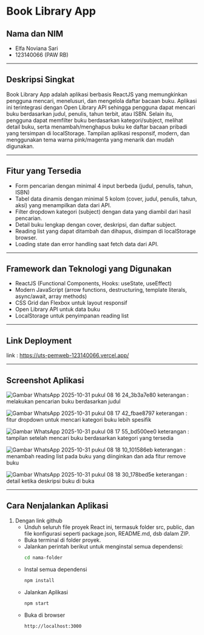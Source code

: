 # Book Library App

## Nama dan NIM  
- Elfa Noviana Sari
- 123140066 (PAW RB)

---

## Deskripsi Singkat
Book Library App adalah aplikasi berbasis ReactJS yang memungkinkan pengguna mencari, menelusuri, dan mengelola daftar bacaan buku. Aplikasi ini terintegrasi dengan Open Library API sehingga pengguna dapat mencari buku berdasarkan judul, penulis, tahun terbit, atau ISBN. Selain itu, pengguna dapat memfilter buku berdasarkan kategori/subject, melihat detail buku, serta menambah/menghapus buku ke daftar bacaan pribadi yang tersimpan di localStorage. Tampilan aplikasi responsif, modern, dan menggunakan tema warna pink/magenta yang menarik dan mudah digunakan.

---

## Fitur yang Tersedia  
- Form pencarian dengan minimal 4 input berbeda (judul, penulis, tahun, ISBN)
- Tabel data dinamis dengan minimal 5 kolom (cover, judul, penulis, tahun, aksi) yang menampilkan data dari API.  
- Filter dropdown kategori (subject) dengan data yang diambil dari hasil pencarian.  
- Detail buku lengkap dengan cover, deskripsi, dan daftar subject.  
- Reading list yang dapat ditambah dan dihapus, disimpan di localStorage browser.  
- Loading state dan error handling saat fetch data dari API.  

---

## Framework dan Teknologi yang Digunakan  
- ReactJS (Functional Components, Hooks: useState, useEffect)  
- Modern JavaScript (arrow functions, destructuring, template literals, async/await, array methods)  
- CSS Grid dan Flexbox untuk layout responsif  
- Open Library API untuk data buku  
- LocalStorage untuk penyimpanan reading list  
   
---

## Link Deployment
link : https://uts-pemweb-123140066.vercel.app/

---

## Screenshot Aplikasi
![Gambar WhatsApp 2025-10-31 pukul 08 16 24_3b3a7e80](https://github.com/user-attachments/assets/f93c1955-c50b-45fe-9df0-c20863e6fdff) 
keterangan : melakukan pencarian buku berdasarkan judul

![Gambar WhatsApp 2025-10-31 pukul 08 17 42_fbae8797](https://github.com/user-attachments/assets/99798c3f-0b34-423b-84ef-c2204bbda940)
keterangan : fitur dropdown untuk mencari kategori buku lebih spesifik

![Gambar WhatsApp 2025-10-31 pukul 08 17 55_bd500ee0](https://github.com/user-attachments/assets/319208a3-a8e6-4362-992d-64f2c575f313)
keterangan : tampilan setelah mencari buku berdasarkan kategori yang tersedia

![Gambar WhatsApp 2025-10-31 pukul 08 18 10_101586eb](https://github.com/user-attachments/assets/eb08c147-f41f-4780-b794-1c2856ddd3e7)
keterangan : menambah reading list pada buku yang diinginkan dan ada fitur remove buku

![Gambar WhatsApp 2025-10-31 pukul 08 18 30_178bed5e](https://github.com/user-attachments/assets/d619f2e1-5e9c-40f3-a034-4b063aed1de7)
keterangan : detail ketika deskripsi buku di buka

---

## Cara Nenjalankan Aplikasi
1. Dengan link github
   - Unduh seluruh file proyek React ini, termasuk folder src, public, dan file konfigurasi seperti package.json, README.md, dsb dalam ZIP.
   - Buka terminal di folder proyek.
   - Jalankan perintah berikut untuk menginstal semua dependensi:
     ```bash
     cd nama-folder
   - Instal semua dependensi
     ```bash
     npm install
   - Jalankan Aplikasi
     ```bash
     npm start
   - Buka di browser
     ```bash
     http://localhost:3000

